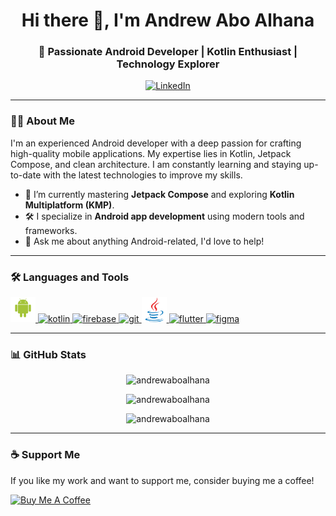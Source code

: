 <h1 align="center">Hi there 👋, I'm Andrew Abo Alhana</h1>
<h3 align="center">🚀 Passionate Android Developer | Kotlin Enthusiast | Technology Explorer</h3>

<p align="center">
  <a href="https://www.linkedin.com/in/andrew-abo-alhana-a47349198/" target="_blank">
    <img src="https://img.shields.io/badge/LinkedIn-Andrew%20Abo%20Alhana-blue?style=for-the-badge&logo=linkedin" alt="LinkedIn"/>
  </a>
</p>

---

### 👨‍💻 About Me

I'm an experienced Android developer with a deep passion for crafting high-quality mobile applications. My expertise lies in Kotlin, Jetpack Compose, and clean architecture. I am constantly learning and staying up-to-date with the latest technologies to improve my skills.

- 🌱 I’m currently mastering **Jetpack Compose** and exploring **Kotlin Multiplatform (KMP)**.
- 🛠️ I specialize in **Android app development** using modern tools and frameworks.
- 💬 Ask me about anything Android-related, I'd love to help!

---

### 🛠️ Languages and Tools

<p align="left">
  <a href="https://developer.android.com" target="_blank" rel="noreferrer">
    <img src="https://raw.githubusercontent.com/devicons/devicon/master/icons/android/android-original-wordmark.svg" alt="android" width="40" height="40"/>
  </a> 
  <a href="https://kotlinlang.org" target="_blank" rel="noreferrer">
    <img src="https://www.vectorlogo.zone/logos/kotlinlang/kotlinlang-icon.svg" alt="kotlin" width="40" height="40"/>
  </a>
  <a href="https://firebase.google.com/" target="_blank" rel="noreferrer">
    <img src="https://www.vectorlogo.zone/logos/firebase/firebase-icon.svg" alt="firebase" width="40" height="40"/>
  </a>
  <a href="https://git-scm.com/" target="_blank" rel="noreferrer">
    <img src="https://www.vectorlogo.zone/logos/git-scm/git-scm-icon.svg" alt="git" width="40" height="40"/>
  </a>
  <a href="https://www.java.com" target="_blank" rel="noreferrer">
    <img src="https://raw.githubusercontent.com/devicons/devicon/master/icons/java/java-original.svg" alt="java" width="40" height="40"/>
  </a>
  <a href="https://flutter.dev" target="_blank" rel="noreferrer">
    <img src="https://www.vectorlogo.zone/logos/flutterio/flutterio-icon.svg" alt="flutter" width="40" height="40"/>
  </a>
  <a href="https://www.figma.com/" target="_blank" rel="noreferrer">
    <img src="https://www.vectorlogo.zone/logos/figma/figma-icon.svg" alt="figma" width="40" height="40"/>
  </a>
  <!-- Add other relevant tools here -->
</p>

---

### 📊 GitHub Stats

<p align="center">
  <img src="https://github-readme-stats.vercel.app/api?username=andrewaboalhana&show_icons=true&theme=radical" alt="andrewaboalhana" />
</p>

<p align="center">
  <img src="https://github-readme-streak-stats.herokuapp.com/?user=andrewaboalhana&theme=radical" alt="andrewaboalhana" />
</p>

<p align="center">
  <img src="https://github-readme-stats.vercel.app/api/top-langs?username=andrewaboalhana&show_icons=true&locale=en&layout=compact&theme=radical" alt="andrewaboalhana" />
</p>

---

### ☕ Support Me

If you like my work and want to support me, consider buying me a coffee!

[![Buy Me A Coffee](https://img.buymeacoffee.com/button-api/?text=Buy%20me%20a%20coffee&emoji=&slug=andrewaboalhana&button_colour=FFDD00&font_colour=000000&font_family=Cookie&outline_colour=000000&coffee_colour=ffffff)](https://www.buymeacoffee.com/andrewaboalhana)

